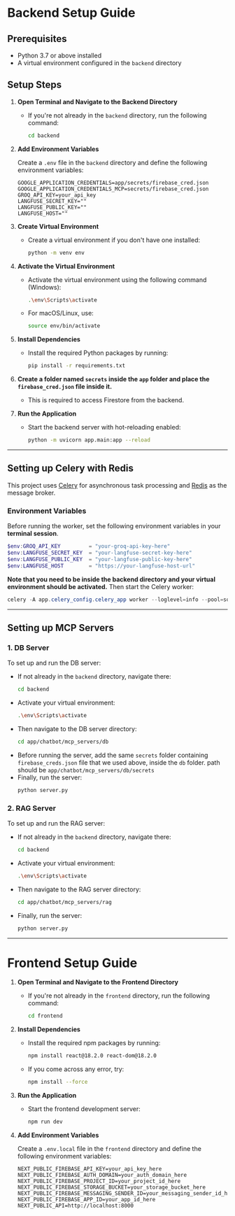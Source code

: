 # Backend Setup Guide

## Prerequisites

- Python 3.7 or above installed
- A virtual environment configured in the `backend` directory

## Setup Steps

1.  **Open Terminal and Navigate to the Backend Directory**
    -   If you're not already in the `backend` directory, run the following command:
        ```bash
        cd backend
        ```
2.  **Add Environment Variables**

    Create a `.env` file in the `backend` directory and define the following environment variables:

    ```env
    GOOGLE_APPLICATION_CREDENTIALS=app/secrets/firebase_cred.json
    GOOGLE_APPLICATION_CREDENTIALS_MCP=secrets/firebase_cred.json
    GROQ_API_KEY=your_api_key
    LANGFUSE_SECRET_KEY=""
    LANGFUSE_PUBLIC_KEY=""
    LANGFUSE_HOST=""
    ```
3.  **Create Virtual Environment**
    -   Create a virtual environment if you don't have one installed:
        ```bash
        python -m venv env
        ```

4.  **Activate the Virtual Environment**
    -   Activate the virtual environment using the following command (Windows):
        ```bash
        .\env\Scripts\activate
        ```
    -   For macOS/Linux, use:
        ```bash
        source env/bin/activate
        ```

5.  **Install Dependencies**
    -   Install the required Python packages by running:
        ```bash
        pip install -r requirements.txt
        ```
6.  **Create a folder named `secrets` inside the `app` folder and place the `firebase_cred.json` file inside it.**
    -   This is required to access Firestore from the backend.

7.  **Run the Application**
    -   Start the backend server with hot-reloading enabled:
        ```bash
        python -m uvicorn app.main:app --reload
        ```

---

## Setting up Celery with Redis

This project uses [Celery](https://docs.celeryq.dev/en/stable/) for asynchronous task processing and [Redis](https://redis.io/) as the message broker.

### Environment Variables

Before running the worker, set the following environment variables in your **terminal session**.

```powershell
$env:GROQ_API_KEY         = "your-groq-api-key-here"
$env:LANGFUSE_SECRET_KEY  = "your-langfuse-secret-key-here"
$env:LANGFUSE_PUBLIC_KEY  = "your-langfuse-public-key-here"
$env:LANGFUSE_HOST        = "https://your-langfuse-host-url"
```

**Note that you need to be inside the backend directory and your virtual environment should be activated.**
Then start the Celery worker:

```powershell
celery -A app.celery_config.celery_app worker --loglevel=info --pool=solo
```

---

## Setting up MCP Servers

### 1. DB Server

To set up and run the DB server:

-   If not already in the `backend` directory, navigate there:
    ```bash
    cd backend
    ```
-   Activate your virtual environment:
    ```bash
    .\env\Scripts\activate
    ```
-   Then navigate to the DB server directory:
    ```bash
    cd app/chatbot/mcp_servers/db
    ```
-   Before running the server, add the same `secrets` folder containing `firebase_creds.json` file that we used above, inside the `db` folder. path should be `app/chatbot/mcp_servers/db/secrets`
-   Finally, run the server:
    ```bash
    python server.py
    ```

### 2. RAG Server

To set up and run the RAG server:

-   If not already in the `backend` directory, navigate there:
    ```bash
    cd backend
    ```
-   Activate your virtual environment:
    ```bash
    .\env\Scripts\activate
    ```
-   Then navigate to the RAG server directory:
    ```bash
    cd app/chatbot/mcp_servers/rag
    ```
-   Finally, run the server:
    ```bash
    python server.py
    ```

---

# Frontend Setup Guide

1.  **Open Terminal and Navigate to the Frontend Directory**
    -   If you're not already in the `frontend` directory, run the following command:
        ```bash
        cd frontend
        ```
2.  **Install Dependencies**
    -   Install the required npm packages by running:
        ```bash
        npm install react@18.2.0 react-dom@18.2.0
        ```
    -   If you come across any error, try:
        ```bash
        npm install --force
        ```
3.  **Run the Application**
    -   Start the frontend development server:
        ```bash
        npm run dev
        ```
4.  **Add Environment Variables**

    Create a `.env.local` file in the `frontend` directory and define the following environment variables:

    ```env
    NEXT_PUBLIC_FIREBASE_API_KEY=your_api_key_here
    NEXT_PUBLIC_FIREBASE_AUTH_DOMAIN=your_auth_domain_here
    NEXT_PUBLIC_FIREBASE_PROJECT_ID=your_project_id_here
    NEXT_PUBLIC_FIREBASE_STORAGE_BUCKET=your_storage_bucket_here
    NEXT_PUBLIC_FIREBASE_MESSAGING_SENDER_ID=your_messaging_sender_id_here
    NEXT_PUBLIC_FIREBASE_APP_ID=your_app_id_here
    NEXT_PUBLIC_API=http://localhost:8000
    ```
